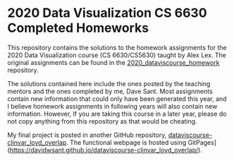 # 2020 Data Visualization CS 6630 Completed Homeworks

This repository contains the solutions to the homework assignments for the 2020
Data Visualization course (CS 6630/CS5630) taught by Alex Lex. The original assignments
can be found in the [2020_dataviscourse_homework](https://github.com/dataviscourse/2020_dataviscourse_homework)
repository.

The solutions contained here include the ones posted by the teaching mentors and
the ones completed by me, Dave Sant. Most assignments contain new information that
could only have been generated this year, and I believe homework assignments in following
years will also contain new information. However, If you are taking this course in a
later year, please do not copy anything from this repository as that would be cheating.

My final project is posted in another GitHub repository, [dataviscourse-clinvar_lovd_overlap](https://github.com/davidwsant/dataviscourse-clinvar_lovd_overlap). The functional webpage is hosted using
GitPages](https://davidwsant.github.io/dataviscourse-clinvar_lovd_overlap/). 
